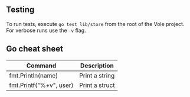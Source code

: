 Testing
-------

To run tests, execute `go test lib/store` from the root of the Vole project. For verbose runs use the `-v` flag.

Go cheat sheet
--------------

| Command | Description |
| ------- | ----------- |
fmt.Println(name) | Print a string
fmt.Printf("%+v", user) | Print a struct
